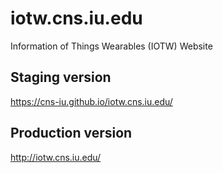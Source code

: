 # iotw.cns.iu.edu

Information of Things Wearables (IOTW) Website

## Staging version

<https://cns-iu.github.io/iotw.cns.iu.edu/>

## Production version

<http://iotw.cns.iu.edu/>
